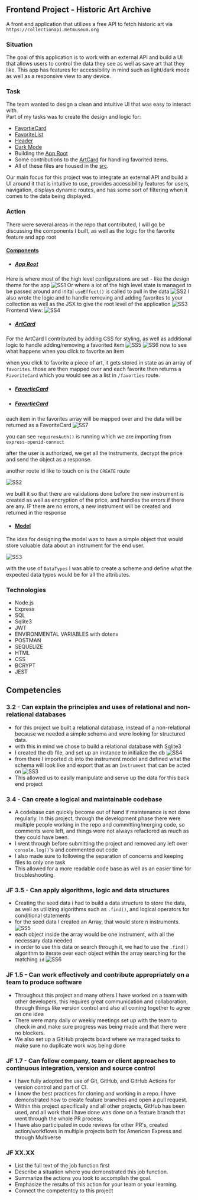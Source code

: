 ## Frontend Project - Historic Art Archive

A front end application that utilizes a free API to fetch historic art via ```https://collectionapi.metmuseum.org```

### Situation<br>
The goal of this application is to work with an external API and build a UI that allows users to control the data they see as well as save art that they like. This app has features for accessibility in mind such as light/dark mode as well as a responsive view to any device. 

### Task
The team wanted to design a clean and intuitive UI that was easy to interact with.<br>
Part of my tasks was to create the design and logic for:
- [FavortieCard](https://github.com/Keffdu/final-portfolio/blob/main/Front%20End%20Project/src/components/FavoriteCard.jsx)
- [FavoriteList](https://github.com/Keffdu/final-portfolio/blob/main/Front%20End%20Project/src/components/FavoriteCard.jsx)
- [Header](https://github.com/Keffdu/final-portfolio/blob/main/Front%20End%20Project/src/components/Header.jsx)
- [Dark Mode](https://github.com/Keffdu/final-portfolio/blob/main/Front%20End%20Project/src/components/Header.jsx#L28-L34)
- Building the [App Root](https://github.com/Keffdu/final-portfolio/blob/main/Front%20End%20Project/src/App.jsx)
- Some contributions to the [ArtCard](https://github.com/Keffdu/final-portfolio/blob/main/Front%20End%20Project/src/components/ArtCard.jsx) for handling favorited items. 
- All of these files are housed in the [src](https://github.com/Keffdu/final-portfolio/tree/main/Front%20End%20Project/src).

Our main focus for this project was to integrate an external API and build a UI around it that is intuitive to use, provides accessibility features for users, navigation, displays dynamic routes, and has some sort of filtering when it comes to the data being displayed.

### Action
There were several areas in the repo that contributed, I will go be discussing the components I built, as well as the logic for the favorite feature and app root
#### [Components](https://github.com/Keffdu/final-portfolio/tree/main/Front%20End%20Project/src/components)
- ##### [App Root](https://github.com/Keffdu/final-portfolio/blob/main/Front%20End%20Project/src/App.jsx)
Here is where most of the high level configurations are set - like the design theme for the app
![SS1](./assets/SS1.png)
Or where a lot of the high level state is managed to be passed around and inital ```useEffect()``` is called to pull in the data
![SS2](./assets/SS2.png)
I also wrote the logic and to handle removing and adding favorites to your collection as well as the JSX to give the root level of the application
![SS3](./assets/SS3.png)
Frontend View:
![SS4](./assets/SS4.png)
- ##### [ArtCard](https://github.com/Keffdu/final-portfolio/blob/main/Front%20End%20Project/src/components/ArtCard.jsx)
For the ArtCard I contributed by adding CSS for styling, as well as additional logic to handle adding/removing a favorited item
![SS5](./assets/SS5.png)
![SS6](./assets/SS6.png)
now to see what happens when you click to favorite an item

when you click to favorite a piece of art, it gets stored in state as an array of ```favorites```. those are then mapped over and each favorite then returns a ```FavoriteCard``` which you would see as a list in ```/favorties``` route. 
- ##### [FavortieCard](https://github.com/Keffdu/final-portfolio/blob/main/Front%20End%20Project/src/components/FavoriteCard.jsx)
- ##### [FavortieCard](https://github.com/Keffdu/final-portfolio/blob/main/Front%20End%20Project/src/components/FavoriteCard.jsx)
each item in the favorites array will be mapped over and the data will be returned as a FavoriteCard
![SS7](./assets/SS7.png) 



you can see ```requiresAuth()``` is running which we are importing from ```express-openid-connect```

after the user is authorized, we get all the instruments, decrypt the price and send the object as a response.

another route id like to touch on is the ```CREATE``` route

![SS2](./assets/SS2.png)

we built it so that there are validations done before the new instrument is created as well as encryption of the price, and handles the errors if there are any. IF there are no errors, a new instrument will be created and returned in the response

- #### [Model](https://github.com/Keffdu/final-portfolio/blob/main/Back%20End%20Project/server/models/Instrument.js)
The idea for designing the model was to have a simple object that would store valuable data about an instrument for the end user.

![SS3](./assets/SS3.png)

with the use of ```DataTypes``` I was able to create a scheme and define what the expected data types would be for all the attributes.

### Technologies
- Node.js
- Express
- SQL
- Sqlite3
- JWT
- ENVIRONMENTAL VARIABLES with dotenv
- POSTMAN
- SEQUELIZE
- HTML
- CSS
- BCRYPT
- JEST

## Competencies
### 3.2 - Can explain the principles and uses of relational and non-relational databases
- for this project we built a relational database, instead of a non-relational because we needed a simple schema and were looking for structured data.
- with this in mind we chose to build a relational database with Sqlite3
- I created the db file, and set up an instance to initialize the db
![SS4](./assets/SS4.png)
- from there I imported ```db``` into the instrument model and defined what the schema will look like and export that as an ```Instrument``` that can be acted on
![SS3](./assets/SS3.png)
- This allowed us to easily manipulate and serve up the data for this back end project
### 3.4 - Can create a logical and maintainable codebase
- A codebase can quickly become out of hand if maintenance is not done regularly. In this project, through the development phase there were multiple people working in the repo and committing/merging code, so comments were left, and things were not always refactored as much as they could have been.
- I went through before submitting the project and removed any left over ```console.log()```'s and commented out code
- I also made sure to following the separation of concerns and keeping files to only one task
- This allowed for a more readable code base as well as an easier time for troubleshooting.

### JF 3.5 - Can apply algorithms, logic and data structures
- Creating the seed data i had to build a data structure to store the data, as well as utilizing algorithms such as ```.find()```, and logical operators for conditional statements
- for the seed data I created an Array, that would store n instruments.
![SS5](./assets/SS5.png)
- each object inside the array would be one instrument, with all the necessary data needed
- in order to use this data or search through it, we had to use the ```.find()``` algorithm to iterate over each object within the array searching for the matching ```id```
![SS6](./assets/SS6.png)
### JF 1.5 - Can work effectively and contribute appropriately on a team to produce software
- Throughout this project and many others I have worked on a team with other developers, this requires great communication and collaboration, through things like version control and also all coming together to agree on one idea
- There were many daily or weekly meetings set up with the team to check in and make sure progress was being made and that there were no blockers.
- We also set up a GitHub projects board where we managed tasks to make sure no duplicate work was being done
### JF 1.7 - Can follow company, team or client approaches to continuous integration, version and source control
- I have fully adopted the use of Git, GitHub, and GitHub Actions for version control and part of CI. 
- I know the best practices for cloning and working in a repo.  I have demonstrated how to create feature branches and open a pull request. 
- Within this project specifically and all other projects, GitHub has been used, and all work that i have done was done on a feature branch that went through the whole PR process. 
- I have also participated in code reviews for other PR's, created action/workflows in multiple projects both for American Express and through Multiverse


### JF XX.XX
- List the full text of the job function first
- Describe a situation where you demonstrated  this job function.
- Summarize the actions you took to accomplish the goal. 
- Emphasize the results of this action for your team or your learning. 
- Connect the competentcy to this project